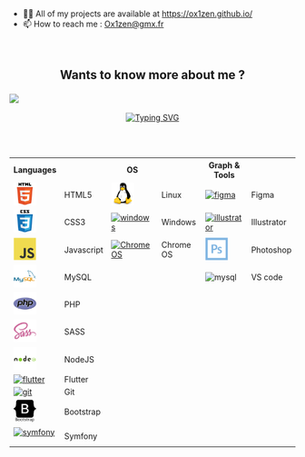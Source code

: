 <!-- # <p>Hi I'm Remy [Junior Fullstack Web Developer]</p> -->
 <img src="./Ox1zen Banner large.svg" alt=""> 

 - 👨‍💻 All of my projects are available at https://ox1zen.github.io/
- 📫 How to reach me : Ox1zen@gmx.fr
<br><br><br>

## <p align="center">Wants to know more about me ?</p>
<img src="https://user-images.githubusercontent.com/73097560/115834477-dbab4500-a447-11eb-908a-139a6edaec5c.gif">

<p align="center"><a href="https://git.io/typing-svg"><img src="https://readme-typing-svg.demolab.com?font=Fira+Code&size=18&duration=3000&pause=500&center=true&vCenter=true&width=435&lines=Always+Learn+New+Things;Love+Coding;Enjoy+Graphic+Design;Currently+Learning+Flutter" alt="Typing SVG" /></a>


<br><br>

<table align="center">
<tr>
    <th>Languages</th>
    <th></th> <!-- -->
    <th>OS</th>
    <th></th> <!-- -->
    <th>Graph & Tools</th>
    <th></th>
</tr>
<tr>
    <td><a href="https://www.w3.org/html/" target="_blank" rel="noreferrer"> <img src="https://raw.githubusercontent.com/devicons/devicon/master/icons/html5/html5-original-wordmark.svg" alt="html5" width="40" height="40"/></td>
    <td>HTML5</td> <!-- -->
    <td><a href="https://www.linux.org/" target="_blank" rel="noreferrer"> <img src="https://raw.githubusercontent.com/devicons/devicon/master/icons/linux/linux-original.svg" alt="linux" width="40" height="40"/></a> </td>
    <td>Linux</td> <!-- -->
    <td><a href="https://www.figma.com/" target="_blank" rel="noreferrer"> <img src="https://www.vectorlogo.zone/logos/figma/figma-icon.svg" alt="figma" width="40" height="40"/></a></td>
    <td>Figma</td>
</tr>
<tr>
    <td><a href="https://www.w3schools.com/css/" target="_blank" rel="noreferrer"> <img src="https://raw.githubusercontent.com/devicons/devicon/master/icons/css3/css3-original-wordmark.svg" alt="css3" width="40" height="40"/> </a></td>
    <td>CSS3</td> <!-- -->
    <td><a href="https://www.microsoft.com/" target="_blank" rel="noreferrer"><img src="https://cdn.jsdelivr.net/gh/devicons/devicon/icons/windows8/windows8-original.svg" alt="windows" width="40" height="40"/></td>
    <td>Windows</td> <!-- -->
    <td><a href="https://www.adobe.com/in/products/illustrator.html" target="_blank" rel="noreferrer"> <img src="https://www.vectorlogo.zone/logos/adobe_illustrator/adobe_illustrator-icon.svg" alt="illustrator" width="40" height="40"/></a></td>
    <td>Illustrator</td>
</tr>
<tr>
    <td><a href="https://developer.mozilla.org/en-US/docs/Web/JavaScript" target="_blank" rel="noreferrer"> <img src="https://raw.githubusercontent.com/devicons/devicon/master/icons/javascript/javascript-original.svg" alt="javascript" width="40" height="40"/> </a></td>
    <td>Javascript</td> <!-- -->
    <td><a href="https://www.google.com/intl/eng_eng/chromebook/chrome-os/" target="_blank" rel="noreferrer"><img src="https://cdn.jsdelivr.net/gh/devicons/devicon/icons/chrome/chrome-original.svg" alt="ChromeOS" width="40" height="40"/></a></td>
    <td>Chrome OS</td> <!-- -->
    <td><a href="https://www.photoshop.com/en" target="_blank" rel="noreferrer"> <img src="https://raw.githubusercontent.com/devicons/devicon/master/icons/photoshop/photoshop-line.svg" alt="photoshop" width="40" height="40"/> </a></td>
    <td>Photoshop</td>
</tr>
<tr>
    <td><a href="https://www.mysql.com/" target="_blank" rel="noreferrer"> <img src="https://raw.githubusercontent.com/devicons/devicon/master/icons/mysql/mysql-original-wordmark.svg" alt="mysql" width="40" height="40"/> </a> </td>
    <td> MySQL</td> <!-- -->
    <td><!-- OS --></td>
    <td></td> <!-- -->
    <td><img src="https://cdn.jsdelivr.net/gh/devicons/devicon/icons/vscode/vscode-original.svg" alt="mysql" width="40" height="40"/></td>
    <td>VS code</td>
</tr>
<tr>
    <td><a href="https://www.php.net" target="_blank" rel="noreferrer"> <img src="https://raw.githubusercontent.com/devicons/devicon/master/icons/php/php-original.svg" alt="php" width="40" height="40"/> </a> </td>
    <td>PHP</td> <!-- -->
    <td><!-- OS --></td>
    <td></td> <!-- -->
    <td><!-- Graph Tools --></td>
    <td></td>
</tr>
<tr>
    <td><a href="https://sass-lang.com" target="_blank" rel="noreferrer"> <img src="https://raw.githubusercontent.com/devicons/devicon/master/icons/sass/sass-original.svg" alt="sass" width="40" height="40"/> </a> </td>
    <td>SASS</td> <!-- -->
    <td><!-- OS --></td>
    <td></td> <!-- -->
    <td><!-- Graph Tools --></td>
    <td></td>
</tr>
<tr>
    <td><a href="https://nodejs.org" target="_blank" rel="noreferrer"> <img src="https://raw.githubusercontent.com/devicons/devicon/master/icons/nodejs/nodejs-original-wordmark.svg" alt="nodejs" width="40" height="40"/></a></td>
    <td>NodeJS</td> <!-- -->
    <td><!-- OS --></td>
    <td></td> <!-- -->
    <td><!-- Graph Tools --></td>
    <td></td>
</tr>
<tr>
    <td><a href="https://flutter.dev" target="_blank" rel="noreferrer"> <img src="https://www.vectorlogo.zone/logos/flutterio/flutterio-icon.svg" alt="flutter" width="40" height="40"/></a></td>
    <td>Flutter</td> <!-- -->
    <td><!-- OS --></td>
    <td></td> <!-- -->
    <td><!-- Graph Tools --></td>
    <td></td>
</tr>
<tr>
    <td><a href="https://git-scm.com/" target="_blank" rel="noreferrer"> <img src="https://www.vectorlogo.zone/logos/git-scm/git-scm-icon.svg" alt="git" width="40" height="40"/></a></td>
    <td>Git</td> <!-- -->
    <td><!-- OS --></td>
    <td></td> <!-- -->
    <td><!-- Graph Tools --></td>
    <td></td>
</tr>
<tr>
    <td><a href="https://getbootstrap.com" target="_blank" rel="noreferrer"> <img src="https://raw.githubusercontent.com/devicons/devicon/master/icons/bootstrap/bootstrap-plain-wordmark.svg" alt="bootstrap" width="40" height="40"/></a> </td>
    <td>Bootstrap</td> <!-- -->
    <td><!-- OS --></td>
    <td></td> <!-- -->
    <td><!-- Graph Tools --></td>
    <td></td>
</tr>
<tr>
    <td><a href="https://symfony.com" target="_blank" rel="noreferrer"> <img src="https://symfony.com/logos/symfony_black_03.svg" alt="symfony" width="40" height="40"/> </a></p></td>
    <td>Symfony</td> <!-- -->
    <td><!-- OS --></td>
    <td></td> <!-- -->
    <td><!-- Graph Tools --></td>
    <td></td>
</tr>
</table>

<!-- <img src="https://github.com/Ox1zen/Portfolio/blob/main/assets/images/ox1zen-Banner.webp" />
<p align="center">

</p align="center"> -->


<!-- <p align="left">
<a href="https://dev.to/ox1zen" target="blank"><img align="center" src="https://raw.githubusercontent.com/rahuldkjain/github-profile-readme-generator/master/src/images/icons/Social/devto.svg" alt="ox1zen" height="30" width="40" /></a>
<a href="https://twitter.com/ox1zen" target="blank"><img align="center" src="https://raw.githubusercontent.com/rahuldkjain/github-profile-readme-generator/master/src/images/icons/Social/twitter.svg" alt="ox1zen" height="30" width="40" /></a>
<a href="https://dribbble.com/ox1zen" target="blank"><img align="center" src="https://raw.githubusercontent.com/rahuldkjain/github-profile-readme-generator/master/src/images/icons/Social/dribbble.svg" alt="ox1zen" height="30" width="40" /></a>
</p> -->



